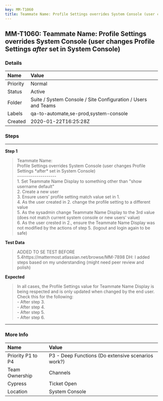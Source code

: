 ```yaml
---
key: MM-T1060
title: Teammate Name: Profile Settings overrides System Console (user changes Profile Settings *after* set in System Console)
---
```


## MM-T1060: Teammate Name: Profile Settings overrides System Console (user changes Profile Settings _after_ set in System Console)

### Details

| Name     | Value                                                         |
| :------- | :------------------------------------------------------------ |
| Priority | Normal                                                        |
| Status   | Active                                                        |
| Folder   | Suite / System Console / Site Configuration / Users and Teams |
| Labels   | qa-to-automate,se-prod,system-console                         |
| Created  | 2020-01-22T16:25:28Z                                          |

### Steps

<hr/>

**Step 1**

> <article>Teammate Name:<br />Profile Settings overrides System Console (user changes Profile Settings *after* set in System Console)<br />--------------------<br />1. Set Teammate Name Display to something other than "show username default"<br />2. Create a new user<br />3. Ensure users' profile setting match value set in 1.<br />4. As the user created in 2. change the profile setting to a different value<br />5. As the sysadmin change Teammate Name Display to the 3rd value (does not match current system console or new users' value)<br />6. As the user crested in 2., ensure the Teammate Name Display was not modified by the actions of step 5. (logout and login again to be safe)</article>

**Test Data**

> <article>ADDED TO SE TEST BEFORE 5.4https://mattermost.atlassian.net/browse/MM-7898 DH: I added steps based on my understanding (might need peer review and polish)</article>

**Expected**

> <article>In all cases, the Profile Settings value for Teammate Name Display is being respected and is only updated when changed by the end user.<br />Check this for the following:<br />- After step 3.<br />- After step 4.<br />- After step 5.<br />- After step 6.</article>

<hr/>

### More Info

| Name              | Value                                              |
| :---------------- | :------------------------------------------------- |
| Priority P1 to P4 | P3 - Deep Functions (Do extensive scenarios work?) |
| Team Ownership    | Channels                                           |
| Cypress           | Ticket Open                                        |
| Location          | System Console                                     |
